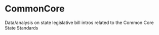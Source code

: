 # CommonCore
Data/analysis on state legislative bill intros related to the Common Core State Standards
